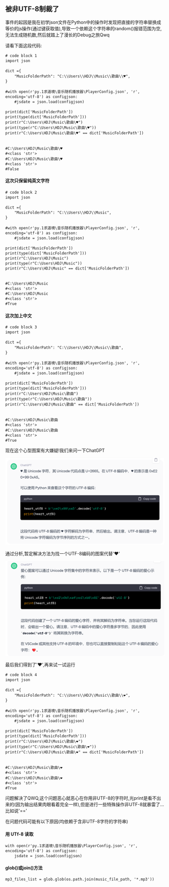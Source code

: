 ## 被非UTF-8制裁了
事件的起因是我在初学json文件在Python中的操作时发现把直接的字符串替换成等价的js操作(通过键获取值),导致一个依赖这个字符串的random()报错范围为空,无法生成随机数,然后就踏上了漫长的Debug之旅Qwq

请看下面这段代码:
```
# code block 1
import json

dict ={
    "MusicFolderPath": "C:\\Users\\HDJ\\Music\\歌曲\\♥",
}

#with open(r'py.1求道境\音乐随机播放器\PlayerConfig.json', 'r', encoding='utf-8') as configjson:
    #jsdate = json.load(configjson)

print(dict['MusicFolderPath'])
print(type(dict['MusicFolderPath']))
print(r"C:\Users\HDJ\Music\歌曲\♥️")
print(type(r"C:\Users\HDJ\Music\歌曲\♥️"))
print(r"C:\Users\HDJ\Music\歌曲\♥️" == dict['MusicFolderPath'])


#C:\Users\HDJ\Music\歌曲\♥
#<class 'str'>
#C:\Users\HDJ\Music\歌曲\♥️
#<class 'str'>
#False
```

#### 这次只保留纯英文字符
```
# code block 2
import json

dict ={
    "MusicFolderPath": "C:\\Users\\HDJ\\Music",
}

#with open(r'py.1求道境\音乐随机播放器\PlayerConfig.json', 'r', encoding='utf-8') as configjson:
    #jsdate = json.load(configjson)

print(dict['MusicFolderPath'])
print(type(dict['MusicFolderPath']))
print(r"C:\Users\HDJ\Music")
print(type(r"C:\Users\HDJ\Music"))
print(r"C:\Users\HDJ\Music" == dict['MusicFolderPath'])


#C:\Users\HDJ\Music
#<class 'str'>
#C:\Users\HDJ\Music
#<class 'str'>
#True
```

#### 这次加上中文
```
# code block 3
import json

dict ={
    "MusicFolderPath": "C:\\Users\\HDJ\\Music\\歌曲",
}

#with open(r'py.1求道境\音乐随机播放器\PlayerConfig.json', 'r', encoding='utf-8') as configjson:
    #jsdate = json.load(configjson)

print(dict['MusicFolderPath'])
print(type(dict['MusicFolderPath']))
print(r"C:\Users\HDJ\Music\歌曲")
print(type(r"C:\Users\HDJ\Music\歌曲"))
print(r"C:\Users\HDJ\Music\歌曲" == dict['MusicFolderPath'])


#C:\Users\HDJ\Music\歌曲
#<class 'str'>
#C:\Users\HDJ\Music\歌曲
#<class 'str'>
#True
```

现在这个心型图案有大嫌疑!我们来问一下ChatGPT

![Alt text](image.png)

通过分析,暂定解决方法为找一个UTF-8编码的图案代替'♥'

![Alt text](image-1.png)

最后我们得到了'❤️',再来试一试运行

```
# code block 4   
import json

dict ={
    "MusicFolderPath": "C:\\Users\\HDJ\\Music\\歌曲\\❤️",
}

#with open(r'py.1求道境\音乐随机播放器\PlayerConfig.json', 'r', encoding='utf-8') as configjson:
    #jsdate = json.load(configjson)

print(dict['MusicFolderPath'])
print(type(dict['MusicFolderPath']))
print(r"C:\Users\HDJ\Music\歌曲\❤️")
print(type(r"C:\Users\HDJ\Music\歌曲\❤️"))
print(r"C:\Users\HDJ\Music\歌曲\❤️" == dict['MusicFolderPath'])


#C:\Users\HDJ\Music\歌曲\❤️
#<class 'str'>
#C:\Users\HDJ\Music\歌曲\❤️
#<class 'str'>
#True
```
问题解决了QWQ,这个问题恶心就恶心在你用非UTF-8的字符时,光print是看不出来的(因为输出结果肉眼看着完全一样),但是进行一些特殊操作非UTF-8就暴雷了...比如说'=='

在问题代码可能有以下原因(均依赖于含非UTF-8字符的字符串)
#### 用 UTf-8 读取
```
with open(r'py.1求道境\音乐随机播放器\PlayerConfig.json', 'r', encoding='utf-8') as configjson:
    jsdate = json.load(configjson)
``` 
#### glob()或join()方法
```
mp3_files_list = glob.glob(os.path.join(music_file_path, '*.mp3'))
```